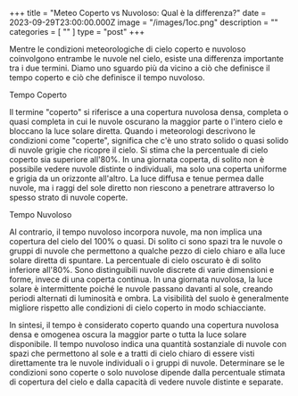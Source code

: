 +++
title = "Meteo Coperto vs Nuvoloso: Qual è la differenza?"
date = 2023-09-29T23:00:00.000Z
image = "/images/1oc.png"
description = ""
categories = [ "" ]
type = "post"
+++

Mentre le condizioni meteorologiche di cielo coperto e nuvoloso coinvolgono entrambe le nuvole nel cielo, esiste una differenza importante tra i due termini. Diamo uno sguardo più da vicino a ciò che definisce il tempo coperto e ciò che definisce il tempo nuvoloso.

Tempo Coperto

Il termine "coperto" si riferisce a una copertura nuvolosa densa, completa o quasi completa in cui le nuvole oscurano la maggior parte o l'intero cielo e bloccano la luce solare diretta. Quando i meteorologi descrivono le condizioni come "coperte", significa che c'è uno strato solido o quasi solido di nuvole grigie che ricopre il cielo. Si stima che la percentuale di cielo coperto sia superiore all'80%. In una giornata coperta, di solito non è possibile vedere nuvole distinte o individuali, ma solo una coperta uniforme e grigia da un orizzonte all'altro. La luce diffusa e tenue permea dalle nuvole, ma i raggi del sole diretto non riescono a penetrare attraverso lo spesso strato di nuvole coperte.

Tempo Nuvoloso

Al contrario, il tempo nuvoloso incorpora nuvole, ma non implica una copertura del cielo del 100% o quasi. Di solito ci sono spazi tra le nuvole o gruppi di nuvole che permettono a qualche pezzo di cielo chiaro e alla luce solare diretta di spuntare. La percentuale di cielo oscurato è di solito inferiore all'80%. Sono distinguibili nuvole discrete di varie dimensioni e forme, invece di una coperta continua. In una giornata nuvolosa, la luce solare è intermittente poiché le nuvole passano davanti al sole, creando periodi alternati di luminosità e ombra. La visibilità del suolo è generalmente migliore rispetto alle condizioni di cielo coperto in modo schiacciante.

In sintesi, il tempo è considerato coperto quando una copertura nuvolosa densa e omogenea oscura la maggior parte o tutta la luce solare disponibile. Il tempo nuvoloso indica una quantità sostanziale di nuvole con spazi che permettono al sole e a tratti di cielo chiaro di essere visti direttamente tra le nuvole individuali o i gruppi di nuvole. Determinare se le condizioni sono coperte o solo nuvolose dipende dalla percentuale stimata di copertura del cielo e dalla capacità di vedere nuvole distinte e separate.

